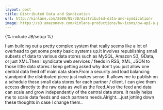 ```yaml
---
layout: post
title: Distributed Data and Syndication
url: http://kinlane.com/2008/05/30/distributed-data-and-syndication/
image: https://s3.amazonaws.com/kinlane-productions/bw-icons/bw-api-a.png
---
```

{% include JB/setup %}
I am building out a pretty complex system that really seems like a lot of overhead to get some pretty basic systems up.It involves republishing small subsets of data to various data stores such as MySQL, Amazon S3, GData, or just XML.Then I syndicate web services / feeds in RSS, XML, JSON to those little data stores.I keep getting asked why don't you just allow one central data feed off main data store.From a security and load balancing standpoint the distributed piece just makes sense.  It allows me to publish on a schedule these small data stores for each partner / client.   I can give them access directly to the raw data as well as the feed.Also the feed and data can scale and grow independently of the central data store.  It really helps me to scale data feeds and each partners needs.Alright....just jotting down these thoughts in case I change them..